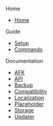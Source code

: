 Home
- [Home](https://github.com/Lorias-Jak/LoriTime/wiki)

Guide
- [Setup](https://github.com/Lorias-Jak/LoriTime/wiki/Setup)
- [Commands](https://github.com/Lorias-Jak/LoriTime/wiki/Commands)

Documentation
- [AFK](https://github.com/Lorias-Jak/LoriTime/wiki/AFK)
- [API](https://github.com/Lorias-Jak/LoriTime/wiki/API)
- [Backup](https://github.com/Lorias-Jak/LoriTime/wiki/Backup)
- [Compatibility](https://github.com/Lorias-Jak/LoriTime/wiki/Compatibility)
- [Localization](https://github.com/Lorias-Jak/LoriTime/wiki/Localization)
- [Placeholder](https://github.com/Lorias-Jak/LoriTime/wiki/Placeholder)
- [Storage](https://github.com/Lorias-Jak/LoriTime/wiki/Storage)
- [Updater](https://github.com/Lorias-Jak/LoriTime/wiki/Updater)

